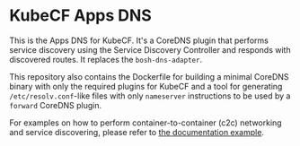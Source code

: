 # KubeCF Apps DNS

This is the Apps DNS for KubeCF. It's a CoreDNS plugin that performs service
discovery using the Service Discovery Controller and responds with discovered
routes. It replaces the `bosh-dns-adapter`.

This repository also contains the Dockerfile for building a minimal CoreDNS
binary with only the required plugins for KubeCF and a tool for generating
`/etc/resolv.conf`-like files with only `nameserver` instructions to be used by
a `forward` CoreDNS plugin.

For examples on how to perform container-to-container (c2c) networking and
service discovering, please refer to [the documentation example](
https://github.com/cloudfoundry-attic/cf-networking-examples/blob/8e3be5faa135746cfd1e05bc618fe18053eab2b5/docs/c2c-with-service-discovery.md).
